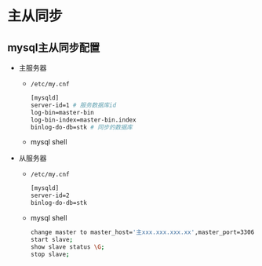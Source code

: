 # 主从同步

## mysql主从同步配置

- 主服务器

  - `/etc/my.cnf`

    ```bash
    [mysqld]
    server-id=1 # 服务数据库id
    log-bin=master-bin
    log-bin-index=master-bin.index
    binlog-do-db=stk # 同步的数据库
    ```

    

  - mysql shell

- 从服务器

  - `/etc/my.cnf`

    ```bash
    [mysqld]
    server-id=2
    binlog-do-db=stk
    ```

  - mysql shell

    ```bash
    change master to master_host='主xxx.xxx.xxx.xx',master_port=3306,master_user='repl',master_password='mysql',master_log_file='master-bin.000001',master_log_pos=0;
    start slave;
    show slave status \G; 
    stop slave;
    ```

    